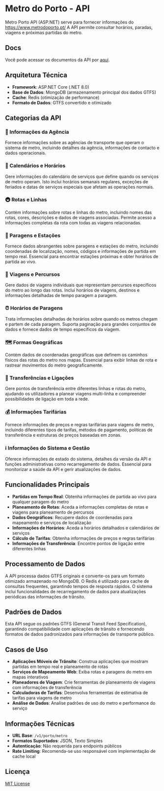 # Metro do Porto - API

Metro Porto API (ASP.NET) serve para fornecer informações do https://www.metrodoporto.pt/
A API permite consultar horários, paradas, viagens e próximas partidas do metro.

## Docs

Você pode acessar os documentos da API por [aqui](https://metro-porto.gitbook.io/metro-porto).

## Arquitetura Técnica

- **Framework**: ASP.NET Core (.NET 8.0)
- **Base de Dados**: MongoDB (armazenamento principal dos dados GTFS)
- **Cache**: Redis (otimização de performance)
- **Formato de Dados**: GTFS convertido e otimizado

## Categorias da API

### 🏢 Informações da Agência
Fornece informações sobre as agências de transporte que operam o sistema de metro, incluindo detalhes da agência, informações de contacto e dados operacionais.

### 📅 Calendários e Horários
Gere informações do calendário de serviços que define quando os serviços de metro operam. Isto inclui horários semanais regulares, exceções de feriados e datas de serviços especiais que afetam as operações normais.

### 🚇 Rotas e Linhas
Contém informações sobre rotas e linhas do metro, incluindo nomes das rotas, cores, descrições e dados de viagens associadas. Permite acesso a informações completas da rota com todas as viagens relacionadas.

### 🚉 Paragens e Estações
Fornece dados abrangentes sobre paragens e estações do metro, incluindo coordenadas de localização, nomes, códigos e informações de partida em tempo real. Essencial para encontrar estações próximas e obter horários de partida ao vivo.

### 🚊 Viagens e Percursos
Gere dados de viagens individuais que representam percursos específicos do metro ao longo das rotas. Inclui horários de viagens, destinos e informações detalhadas de tempo paragem a paragem.

### ⏰ Horários de Paragens
Trata informações detalhadas de horários sobre quando os metros chegam e partem de cada paragem. Suporta paginação para grandes conjuntos de dados e fornece dados de tempo específicos da viagem.

### 🗺️ Formas Geográficas
Contém dados de coordenadas geográficas que definem os caminhos físicos das rotas do metro nos mapas. Essencial para exibir linhas de rota e rastrear movimentos do metro geograficamente.

### 🔄 Transferências e Ligações
Gere pontos de transferência entre diferentes linhas e rotas do metro, ajudando os utilizadores a planear viagens multi-linha e compreender possibilidades de ligação em toda a rede.

### 💰 Informações Tarifárias
Fornece informações de preços e regras tarifárias para viagens de metro, incluindo diferentes tipos de tarifas, métodos de pagamento, políticas de transferência e estruturas de preços baseadas em zonas.

### ℹ️ Informações do Sistema e Gestão
Oferece informações de estado do sistema, detalhes da versão da API e funções administrativas como recarregamento de dados. Essencial para monitorizar a saúde da API e gerir atualizações de dados.

## Funcionalidades Principais

- **Partidas em Tempo Real**: Obtenha informações de partida ao vivo para qualquer paragem do metro
- **Planeamento de Rotas**: Aceda a informações completas de rotas e viagens para planeamento de percursos
- **Dados Geográficos**: Recupere dados de coordenadas para mapeamento e serviços de localização
- **Informações de Horários**: Aceda a horários detalhados e calendários de serviços
- **Cálculo de Tarifas**: Obtenha informações de preços e regras tarifárias
- **Informações de Transferência**: Encontre pontos de ligação entre diferentes linhas

## Processamento de Dados

A API processa dados GTFS originais e converte-os para um formato otimizado armazenado no MongoDB. O Redis é utilizado para cache de consultas frequentes, garantindo tempos de resposta rápidos. O sistema inclui funcionalidades de recarregamento de dados para atualizações periódicas das informações de trânsito.

## Padrões de Dados

Esta API segue os padrões GTFS (General Transit Feed Specification), garantindo compatibilidade com aplicações de trânsito e fornecendo formatos de dados padronizados para informações de transporte público.

## Casos de Uso

- **Aplicações Móveis de Trânsito**: Construa aplicações que mostram partidas em tempo real e planeamento de rotas
- **Serviços de Mapeamento Web**: Exiba rotas e paragens do metro em mapas interativos
- **Planeadores de Viagem**: Crie ferramentas de planeamento de viagens com informações de transferência
- **Calculadoras de Tarifas**: Desenvolva ferramentas de estimativa de tarifas para viagens de metro
- **Análise de Dados**: Analise padrões de uso do metro e performance do serviço

## Informações Técnicas

- **URL Base**: `/v1/porto/metro`
- **Formatos Suportados**: JSON, Texto Simples
- **Autenticação**: Não requerida para endpoints públicos
- **Rate Limiting**: Recomenda-se uso responsável com implementação de cache local

## Licença
[MIT License](https://github.com/rodriaum/metro-porto-api?tab=MIT-1-ov-file#MIT-1-ov-file)